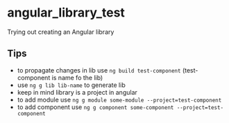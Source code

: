 # angular_library_test
Trying out creating an Angular library 


## Tips

- to propagate changes in lib use `ng build test-component` (test-component is name fo the lib)
- use `ng g lib lib-name` to generate lib
- keep in mind library is a project in angular
- to add module use `ng g module some-module --project=test-component`
- to add component use `ng g component some-component --project=test-component` 
